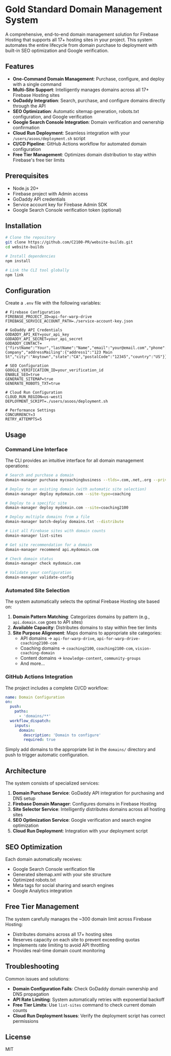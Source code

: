 # Gold Standard Domain Management System

A comprehensive, end-to-end domain management solution for Firebase Hosting that supports all 17+ hosting sites in your project. This system automates the entire lifecycle from domain purchase to deployment with built-in SEO optimization and Google verification.

## Features

- **One-Command Domain Management**: Purchase, configure, and deploy with a single command
- **Multi-Site Support**: Intelligently manages domains across all 17+ Firebase Hosting sites
- **GoDaddy Integration**: Search, purchase, and configure domains directly through the API
- **SEO Optimization**: Automatic sitemap generation, robots.txt configuration, and Google verification
- **Google Search Console Integration**: Domain verification and ownership confirmation
- **Cloud Run Deployment**: Seamless integration with your `/users/asoos/deployment.sh` script
- **CI/CD Pipeline**: GitHub Actions workflow for automated domain configuration
- **Free Tier Management**: Optimizes domain distribution to stay within Firebase's free tier limits

## Prerequisites

- Node.js 20+
- Firebase project with Admin access
- GoDaddy API credentials
- Service account key for Firebase Admin SDK
- Google Search Console verification token (optional)

## Installation

```bash
# Clone the repository
git clone https://github.com/C2100-PR/website-builds.git
cd website-builds

# Install dependencies
npm install

# Link the CLI tool globally
npm link
```

## Configuration

Create a `.env` file with the following variables:

```
# Firebase Configuration
FIREBASE_PROJECT_ID=api-for-warp-drive
FIREBASE_SERVICE_ACCOUNT_PATH=./service-account-key.json

# GoDaddy API Credentials
GODADDY_API_KEY=your_api_key
GODADDY_API_SECRET=your_api_secret
GODADDY_CONTACT={"firstName":"Your","lastName":"Name","email":"your@email.com","phone":"+1.1234567890","organization":"Your Company","addressMailing":{"address1":"123 Main St","city":"Anytown","state":"CA","postalCode":"12345","country":"US"}}

# SEO Configuration
GOOGLE_VERIFICATION_ID=your_verification_id
ENABLE_SEO=true
GENERATE_SITEMAP=true
GENERATE_ROBOTS_TXT=true

# Cloud Run Configuration
CLOUD_RUN_REGION=us-west1
DEPLOYMENT_SCRIPT=./users/asoos/deployment.sh

# Performance Settings
CONCURRENCY=3
RETRY_ATTEMPTS=5
```

## Usage

### Command Line Interface

The CLI provides an intuitive interface for all domain management operations:

```bash
# Search and purchase a domain
domain-manager purchase mycoachingbusiness --tlds=.com,.net,.org --privacy --deploy

# Deploy to an existing domain (with automatic site selection)
domain-manager deploy mydomain.com --site-type=coaching

# Deploy to a specific site
domain-manager deploy mydomain.com --site=coaching2100

# Deploy multiple domains from a file
domain-manager batch-deploy domains.txt --distribute

# List all Firebase sites with domain counts
domain-manager list-sites

# Get site recommendation for a domain
domain-manager recommend api.mydomain.com

# Check domain status
domain-manager check mydomain.com

# Validate your configuration
domain-manager validate-config
```

### Automated Site Selection

The system automatically selects the optimal Firebase Hosting site based on:

1. **Domain Pattern Matching**: Categorizes domains by pattern (e.g., `api.domain.com` goes to API sites)
2. **Available Capacity**: Distributes domains to stay within free tier limits
3. **Site Purpose Alignment**: Maps domains to appropriate site categories:
   - API domains → `api-for-warp-drive`, `api-for-warp-drive-coaching2100-com`
   - Coaching domains → `coaching2100`, `coaching2100-com`, `vision-coaching-domain`
   - Content domains → `knowledge-content`, `community-groups`
   - And more...

### GitHub Actions Integration

The project includes a complete CI/CD workflow:

```yaml
name: Domain Configuration
on:
  push:
    paths:
      - 'domains/**'
  workflow_dispatch:
    inputs:
      domain:
        description: 'Domain to configure'
        required: true
```

Simply add domains to the appropriate list in the `domains/` directory and push to trigger automatic configuration.

## Architecture

The system consists of specialized services:

1. **Domain Purchase Service**: GoDaddy API integration for purchasing and DNS setup
2. **Firebase Domain Manager**: Configures domains in Firebase Hosting
3. **Site Selector Service**: Intelligently distributes domains across all hosting sites
4. **SEO Optimization Service**: Google verification and search engine optimization
5. **Cloud Run Deployment**: Integration with your deployment script

## SEO Optimization

Each domain automatically receives:

- Google Search Console verification file
- Generated sitemap.xml with your site structure
- Optimized robots.txt
- Meta tags for social sharing and search engines
- Google Analytics integration

## Free Tier Management

The system carefully manages the ~300 domain limit across Firebase Hosting:

- Distributes domains across all 17+ hosting sites
- Reserves capacity on each site to prevent exceeding quotas
- Implements rate limiting to avoid API throttling
- Provides real-time domain count monitoring

## Troubleshooting

Common issues and solutions:

- **Domain Configuration Fails**: Check GoDaddy domain ownership and DNS propagation
- **API Rate Limiting**: System automatically retries with exponential backoff
- **Free Tier Limits**: Use `list-sites` command to check current domain counts
- **Cloud Run Deployment Issues**: Verify the deployment script has correct permissions

## License

MIT
